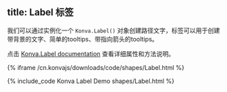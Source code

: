 title: Label 标签
---

我们可以通过实例化一个 `Konva.Label()` 对象创建路径文字，标签可以用于创建带背景的文字、简单的tooltips、带指向箭头的tooltips。

点击 [Konva.Label documentation](/cn.konvajs/api/Konva.Label.html) 查看详细属性和方法说明。

{% iframe /cn.konvajs/downloads/code/shapes/Label.html %}

{% include_code Konva Label Demo shapes/Label.html %}